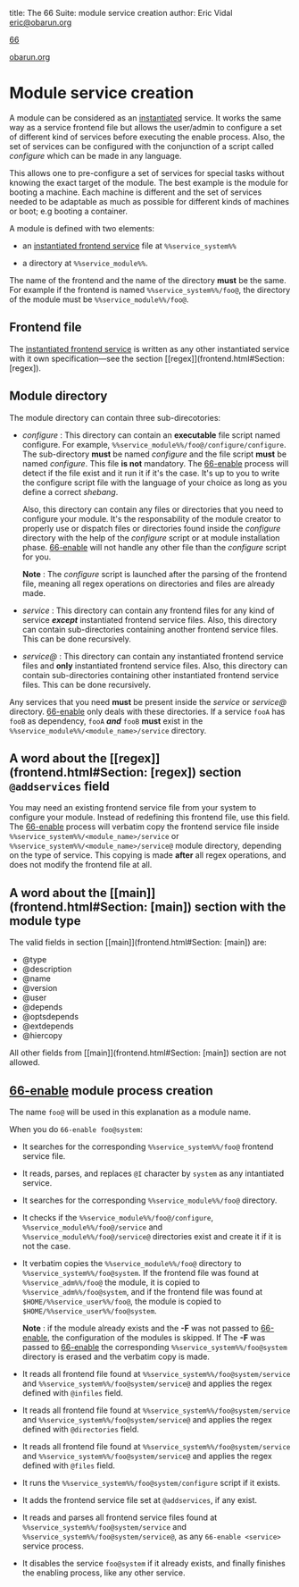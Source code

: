 title: The 66 Suite: module service creation
author: Eric Vidal <eric@obarun.org>

[66](index.html)

[obarun.org](https://web.obarun.org)

# Module service creation

A module can be considered as an [instantiated](instantiated-service.html) service. It works the same way as a service frontend file but allows the user/admin to configure a set of different kind of services before executing the enable process. Also, the set of services can be configured with the conjunction of a script called *configure* which can be made in any language.

This allows one to pre-configure a set of services for special tasks without knowing the exact target of the module. The best example is the module for booting a machine. Each machine is different and the set of services needed to be adaptable as much as possible for different kinds of machines or boot; e.g booting a container.

A module is defined with two elements:

- an [instantiated frontend service](instantiated-service.html) file at `%%service_system%%` 

- a directory at `%%service_module%%`. 

The name of the frontend and the name of the directory **must** be the same. For example if the frontend is named `%%service_system%%/foo@`, the directory of the module must be `%%service_module%%/foo@`.

## Frontend file

The [instantiated frontend service](instantiated-service.html) is written as any other instantiated service with it own specification—see the section [[regex]](frontend.html#Section: [regex]).

## Module directory

The module directory can contain three sub-direcotories:

- *configure* : This directory can contain an **executable** file script named configure. For example, `%%service_module%%/foo@/configure/configure`. The sub-directory **must** be named *configure* and the file script **must** be named *configure*. This file **is not** mandatory. The [66-enable](66-enable.html) process will detect if the file exist and it run it if it's the case. It's up to you to write the configure script file with the language of your choice as long as you define a correct *shebang*.

	Also, this directory can contain any files or directories that you need to configure your module. It's the responsability of the module creator to properly use or dispatch files or directories found inside the *configure* directory with the help of the *configure* script or at module installation phase. [66-enable](66-enable.html) will not handle any other file than the *configure* script for you. 

	**Note** : The *configure* script is launched after the parsing of the frontend file, meaning all regex operations on directories and files are already made.

- *service* : This directory can contain any frontend files for any kind of service ***except*** instantiated frontend service files. Also, this directory can contain sub-directories containing another frontend service files. This can be done recursively.

- *service@* : This directory can contain any instantiated frontend service files and **only** instantiated frontend service files. Also, this directory can contain sub-directories containing other instantiated frontend service files. This can be done recursively.

Any services that you need **must** be present inside the *service* or *service@* directory. [66-enable](66-enable.html) only deals with these directories. If a service `fooA` has `fooB` as dependency, `fooA` ***and*** `fooB` **must** exist in the `%%service_module%%/<module_name>/service` directory.

## A word about the [[regex]](frontend.html#Section: [regex]) section `@addservices` field

You may need an existing frontend service file from your system to configure your module. Instead of redefining this frontend file, use this field. The [66-enable](66-enable.html) process will verbatim copy the frontend service file inside `%%service_system%%/<module_name>/service` or `%%service_system%%/<module_name>/service@` module directory, depending on the type of service. This copying is made **after** all regex operations, and does not modify the frontend file at all.

## A word about the [[main]](frontend.html#Section: [main]) section with the module type

The valid fields in section [[main]](frontend.html#Section: [main]) are:

- @type
- @description
- @name
- @version
- @user
- @depends
- @optsdepends
- @extdepends
- @hiercopy

All other fields from [[main]](frontend.html#Section: [main]) section are not allowed.

## [66-enable](66-enable.html) module process creation

The name `foo@` will be used in this explanation as a module name.

When you do `66-enable foo@system`:

- It searches for the corresponding `%%service_system%%/foo@` frontend service file.

- It reads, parses, and replaces `@I` character by `system` as any intantiated service.

- It searches for the corresponding `%%service_module%%/foo@` directory.

- It checks if the `%%service_module%%/foo@/configure`, `%%service_module%%/foo@/service` and `%%service_module%%/foo@/service@` directories exist and create it if it is not the case.

- It verbatim copies the `%%service_module%%/foo@` directory to `%%service_system%%/foo@system`. If the frontend file was found at `%%service_adm%%/foo@` the module, it is copied to `%%service_adm%%/foo@system`, and if the frontend file was found at `$HOME/%%service_user%%/foo@`, the module is copied to `$HOME/%%service_user%%/foo@system`.

	**Note** : if the module already exists and the **-F** was not passed to [66-enable](66-enable.html), the configuration of the modules is skipped. If The **-F** was passed to [66-enable](66-enable.html) the corresponding `%%service_system%%/foo@system` directory is erased and the verbatim copy is made.

- It reads all frontend file found at `%%service_system%%/foo@system/service` and `%%service_system%%/foo@system/service@` and applies the regex defined with `@infiles` field.

- It reads all frontend file found at `%%service_system%%/foo@system/service` and `%%service_system%%/foo@system/service@` and applies the regex defined with `@directories` field.

- It reads all frontend file found at `%%service_system%%/foo@system/service` and `%%service_system%%/foo@system/service@` and applies the regex defined with `@files` field.

- It runs the `%%service_system%%/foo@system/configure` script if it exists.

- It adds the frontend service file set at `@addservices`, if any exist.

- It reads and parses all frontend service files found at `%%service_system%%/foo@system/service` and `%%service_system%%/foo@system/service@`, as any `66-enable <service>` service process.

- It disables the service `foo@system` if it already exists, and finally finishes the enabling process, like any other service. 
